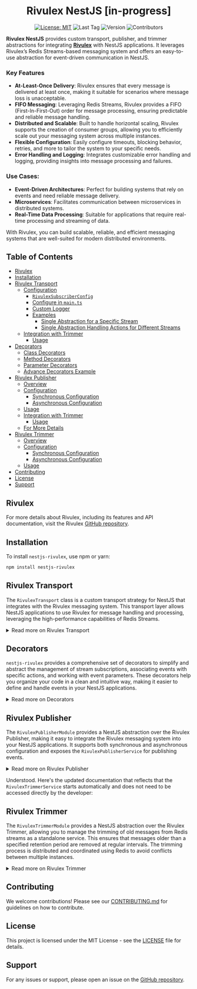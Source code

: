 
<div align="center">
  <h1>Rivulex NestJS [in-progress]</h1>

[![License: MIT](https://img.shields.io/badge/License-MIT-yellow.svg)](https://opensource.org/licenses/MIT)
![Last Tag](https://img.shields.io/github/v/tag/raw-leak/nestjs-rivulex?label=Last%20Tag)
![Version](https://img.shields.io/npm/v/nestjs-rivulex)
![Contributors](https://img.shields.io/github/contributors/raw-leak/nestjs-rivulex)
</div>

**Rivulex NestJS** provides custom transport, publisher, and trimmer abstractions for integrating [**Rivulex**](https://github.com/raw-leak/rivulex) with NestJS applications. It leverages Rivulex’s Redis Streams-based messaging system and offers an easy-to-use abstraction for event-driven communication in NestJS.

### Key Features
- **At-Least-Once Delivery**: Rivulex ensures that every message is delivered at least once, making it suitable for scenarios where message loss is unacceptable.
- **FIFO Messaging**: Leveraging Redis Streams, Rivulex provides a FIFO (First-In-First-Out) order for message processing, ensuring predictable and reliable message handling.
- **Distributed and Scalable**: Built to handle horizontal scaling, Rivulex supports the creation of consumer groups, allowing you to efficiently scale out your messaging system across multiple instances.
- **Flexible Configuration**: Easily configure timeouts, blocking behavior, retries, and more to tailor the system to your specific needs.
- **Error Handling and Logging**: Integrates customizable error handling and logging, providing insights into message processing and failures.

### Use Cases:
- **Event-Driven Architectures**: Perfect for building systems that rely on events and need reliable message delivery.
- **Microservices**: Facilitates communication between microservices in distributed systems.
- **Real-Time Data Processing**: Suitable for applications that require real-time processing and streaming of data.

With Rivulex, you can build scalable, reliable, and efficient messaging systems that are well-suited for modern distributed environments.

## Table of Contents

- [Rivulex](#rivulex)
- [Installation](#installation)
- [Rivulex Transport](#rivulex-transport)
  - [Configuration](#configuration)
    - [`RivulexSubscriberConfig`](#rivulexsubscriberconfig)
    - [Configure in `main.ts`](#configure-in-main-ts)
    - [Custom Logger](#custom-logger)
    - [Examples](#examples)
      - [Single Abstraction for a Specific Stream](#single-abstraction-for-a-specific-stream)
      - [Single Abstraction Handling Actions for Different Streams](#single-abstraction-handling-actions-for-different-streams)
  - [Integration with Trimmer](#integration-with-trimmer)
    - [Usage](#usage)
- [Decorators](#decorators)
  - [Class Decorators](#class-decorators)
  - [Method Decorators](#method-decorators)
  - [Parameter Decorators](#parameter-decorators)
  - [Advance Decorators Example](#advance-decorators-example)
- [Rivulex Publisher](#rivulex-publisher)
  - [Overview](#overview)
  - [Configuration](#configuration-1)
    - [Synchronous Configuration](#synchronous-configuration)
    - [Asynchronous Configuration](#asynchronous-configuration)
  - [Usage](#usage-1)
  - [Integration with Trimmer](#integration-with-trimmer-1)
    - [Usage](#usage-2)
  - [For More Details](#for-more-details)
- [Rivulex Trimmer](#rivulex-trimmer)
  - [Overview](#overview-1)
  - [Configuration](#configuration-2)
    - [Synchronous Configuration](#synchronous-configuration-1)
    - [Asynchronous Configuration](#asynchronous-configuration-1)
  - [Usage](#usage-3)
- [Contributing](#contributing)
- [License](#license)
- [Support](#support)


## Rivulex
For more details about Rivulex, including its features and API documentation, visit the Rivulex [GitHub repository](https://github.com/raw-leak/rivulex).

## Installation

To install `nestjs-rivulex`, use npm or yarn:

```bash
npm install nestjs-rivulex
```

## Rivulex Transport
The `RivulexTransport` class is a custom transport strategy for NestJS that integrates with the Rivulex messaging system. This transport layer allows NestJS applications to use Rivulex for message handling and processing, leveraging the high-performance capabilities of Redis Streams.

<details>
<summary>Read more on Rivulex Transport</summary>

### Configuration

#### `RivulexSubscriberConfig`

- **`redis`**: Configuration for the Redis connection, including options such as host, port, and authentication details.
- **Additional Options**: Customize settings like `clientId`, `group`, `processTimeout`, `processConcurrency`, `fetchBatchSize`, `blockTime`, and `retries` according to your application's needs.

For a complete list of additional settings and configuration details, visit the [Rivulex documentation](https://github.com/raw-leak/rivulex).

#### Configure in `main.ts`
Configure the custom transport strategy in your NestJS application's `main.ts`:

```typescript
import { NestFactory } from '@nestjs/core';
import { MicroserviceOptions } from '@nestjs/microservices';
import { RivulexTransport, RivulexSubscriberConfig } from 'nestjs-rivulex';
import { AppModule } from './app.module';

async function bootstrap() {
  const app = await NestFactory.create(AppModule);

  const rivulexConfig: RivulexSubscriberConfig = {
    redis: {
      host: 'localhost',
      port: 6379,
    },
    // Additional configuration options if needed
    group: 'group',
  };

  const app = await NestFactory.createMicroservice<MicroserviceOptions>(
    AppModule,
    {
      strategy: new RivulexTransport(rivulexConfig),
    },
  );

  await app.listen();
}

bootstrap();
```

#### Custom Logger

You can pass a custom logger to the `RivulexTransport` constructor. The logger should implement NestJS’s `Logger` interface or any custom logger service that adheres to the same API.

#### Examples
In this section, we will explore different ways of defining handlers in `nestjs-rivulex` using a single abstraction for a specific stream and a single abstraction with StreamAction decorators handling different actions for different streams.


##### Single Abstraction for a Specific Stream
In this example, we use the `@Stream` decorator to define a single abstraction that handles multiple actions within a specific stream with `@Action` decorators. This approach is ideal when you want to organize event handlers for all actions associated with a particular stream in one place.

```typescript
import { Done, Event, Action, Stream } from 'nestjs-rivulex';

interface CustomHeaders {
    requestId: string;
    userId: string;
}

interface UserCreatedPayload {
    id: string;
    email: string;
}

interface UserDeletedPayload {
    id: string;
    email: string;
}

@Stream('users')
export class UsersHandlers {

    @Action('user_created')
    async handleUserCreated(event: Event<UserCreatedPayload, CustomHeaders>) {
        const { action, headers, payload, attempt, ack, channel } = event;
        // Handle 'user_created' event
        await ack();
    }

    @Action('user_deleted')
    async handleUserDeleted(event: Event<UserDeletedPayload, CustomHeaders>) {
        const { action, headers, payload, attempt, ack, channel } = event;
        // Handle 'user_deleted' event
         await ack();
    }
}
```

##### Single Abstraction Handling Actions for Different Streams
In this example, we use the @StreamAction decorator to define a single abstraction that handles actions for different streams. This approach is useful when you need to manage event handlers for various streams in a single class, avoiding the need to create separate layers for each stream.

```typescript
import { Done, Event, StreamAction, FullEvent, EventPayload, EventId, EventHeaders, EventAttempt, EventAck } from 'nestjs-rivulex';

interface CustomHeaders {
    requestId: string;
    userId: string;
}

interface OrderCreatedPayload {
    orderId: string;
    userId: string;
}

interface PaymentProcessedPayload {
    paymentId: string;
    orderId: string;
}

export class EventHandlers {

    @StreamAction('orders', 'order_created')
    async handleOrderCreated(event: Event<OrderCreatedPayload, CustomHeaders>) {
        // Handle 'order_created' event
        await event.ack();
    }

    @StreamAction('payments', 'payment_processed')
    async handlePaymentProcessed(event: Event<PaymentProcessedPayload, CustomHeaders>) {
        // Handle 'payment_processed' event
        await event.ack();
    }
}

```
### Integration with Trimmer
You can configure the Trimmer to be initiated with the `RivulexTransport` custom transport strategy for the `RivulexTransport`. This ensures that old messages are automatically trimmed while subscribing to events.

#### Usage


```typescript
import { NestFactory } from '@nestjs/core';
import { MicroserviceOptions } from '@nestjs/microservices';
import { RivulexTransport, RivulexSubscriberConfig } from 'nestjs-rivulex';
import { AppModule } from './app.module';

async function bootstrap() {
  const app = await NestFactory.create(AppModule);

  const rivulexConfig: RivulexSubscriberConfig = {
    redis: {
      host: 'localhost',
      port: 6379,
    },
    group: 'group',
    trimmer: { 👈🏻
      streams: ['users'],
      group: 'group',
      intervalTime: 43200000, // 12 hours
      retentionPeriod: 604800000, // 7 days
    },
  };

  const app = await NestFactory.createMicroservice<MicroserviceOptions>(
    AppModule,
    {
      strategy: new RivulexTransport(rivulexConfig),
    },
  );

  await app.listen();
}

bootstrap();
```

</details>

## Decorators

`nestjs-rivulex` provides a comprehensive set of decorators to simplify and abstract the management of stream subscriptions, associating events with specific actions, and working with event parameters. These decorators help you organize your code in a clean and intuitive way, making it easier to define and handle events in your NestJS applications.

<details>
<summary>Read more on Decorators</summary>

### Class Decorators
**`@Stream(streamName: string)`** Decorate a class to specify the Redis stream name. This decorator indicates that the class contains methods to handle events from the specified Redis stream.


Example:
```typescript
@Stream('users')
export class UsersHandlers {
  // Method handlers
}
```

**Recommendation**: Use the `@Stream` with `@Action` decorators when you want to define a single abstraction to handle events from a specific stream. This approach helps you manage and organize event handlers for all actions within the same stream in a cohesive manner.

### Method Decorators
**`@Action(actionName: string)`** Decorate a method to handle a specific action within the stream.

Example:
```typescript
@Action('user_created')
async handleUserCreated(event: Event<UserCreatedPayload, CustomHeaders>) {
    // Handle 'user_created' event
    await event.ack();
}
```
**`@StreamAction(stream: string, action: string)`** Decorate a class to specify the Redis stream name.

Example:
```typescript
@StreamAction('users', 'user_created')
async handleUserCreated(event: Event<UserCreatedPayload, CustomHeaders>) {
    // Handle 'user_created' event
    await event.ack();
}
```

**Recommendation**: Use the `@StreamAction` decorator when you want a single abstraction to handle actions from different streams. This is particularly useful when you need to handle a few events from various streams. By grouping them together under the same abstraction, you avoid the need to create a separate layer for each stream, leading to a more streamlined and efficient event handling architecture.

### Parameter Decorators
Parameter decorators are used to extract specific parts of the event object and inject them as parameters into your method. If no parameter decorator is used, the entire event object is provided as the first argument.

**`@FullEvent()`** Decorate a method parameter to extract the entire event object. Note that if no parameter decorator is used, the method will receive the full event object as the first argument by default.

Example:
```typescript
async handleUserCreated(@FullEvent() event: Event<UserCreatedPayload, CustomHeaders>) {
    // Handle event
    await event.ack();
}
```

**`@EventPayload()`** Decorate a method parameter to extract the payload from the event.

Example:
```typescript
async handleUserCreated(@EventPayload() payload: UserCreatedPayload) {
    // Handle payload
}
```

**`@EventId()`** Decorate a method parameter to extract the event ID.

Example:
```typescript
async handleUserCreated(@EventId() eventId: string) {
    // Handle payload
}
```
**`@EventHeaders()`** Decorate a method parameter to extract the headers from the event.

Example:
```typescript
async handleUserCreated(@EventHeaders() headers: Headers<CustomHeaders>) {
    // Handle headers
}
```

**`@EventAttempt()`** Decorate a method parameter to extract the attempt number from the event.

Example:
```typescript
async handleUserCreated(@EventAttempt() attempt: number) {
    // Handle attempt number
}
```

**`@EventAck()`** Decorate a method parameter to extract the ack function from the event.
Example:
```typescript
async handleUserCreated(@EventAck() ack: Ack) {
    // Acknowledge event
    await ack();
}
```

### Advance Decorators Example

In this section, we provide advanced examples demonstrating different combinations of class, method, and parameter decorators.

```typescript
import { Done, Event, Action, Stream, StreamAction, Ack } from 'nestjs-rivulex';
import { FullEvent, EventPayload, EventId, EventHeaders, EventAttempt, EventAck } from 'nestjs-rivulex';

interface CustomHeaders {
    requestId: string;
    userId: string;
}

interface UserCreatedPayload {
    id: string;
    email: string;
}

interface UserUpdatedPayload {
    id: string;
    email: string;
    changes: Record<string, any>;
}

interface UserDeletedPayload {
    id: string;
    email: string;
}

@Stream('users')
export class UsersHandlers {

    // Using @FullEvent to handle the entire event
    @Action('user_created')
    async handleUserCreated(
        @FullEvent() event: Event<UserCreatedPayload, CustomHeaders>
    ) {
        const { action, headers, payload, attempt, ack, channel } = event;
        await ack();
    }

    // Extracting specific parts of the event using parameter decorators
    @Action('user_updated')
    async handleUserUpdated(
        @EventPayload() payload: UserUpdatedPayload,
        @EventId() eventId: string,
        @EventHeaders() headers: CustomHeaders,
        @EventAttempt() attempt: number,
        @EventAck() ack: Ack
    ) {
        // Process the update
        await ack();
    }

    // Handling actions for specific stream using @StreamAction
    @StreamAction('users', 'user_deleted')
    async handleUserDeleted(
        @FullEvent() event: Event<UserDeletedPayload, CustomHeaders>,
        @EventPayload() payload: UserDeletedPayload,
        @EventId() eventId: string,
        @EventHeaders() headers: CustomHeaders,
        @EventAttempt() attempt: number,
        @EventAck() ack: () => void
    ) {
        // Process the deletion
        await ack();
    }

    // Handling a complex event with different payload and headers types
    @StreamAction('users', 'user_updated')
    async handleComplexUserUpdate(
        @FullEvent() event: Event<UserUpdatedPayload, CustomHeaders>,
        @EventPayload() payload: UserUpdatedPayload,
        @EventId() eventId: string,
        @EventHeaders() headers: CustomHeaders,
        @EventAttempt() attempt: number,
        @EventAck() ack: () => void
    ) {
        // Handle the update with complex logic
        await ack();
    }
}

```
</details>

## Rivulex Publisher

The `RivulexPublisherModule` provides a NestJS abstraction over the Rivulex Publisher, making it easy to integrate the Rivulex messaging system into your NestJS applications. 
It supports both synchronous and asynchronous configuration and exposes the `RivulexPublisherService` for publishing events.

<details>
<summary>Read more on Rivulex Publisher</summary>

### Overview
The `RivulexPublisherModule` allows you to configure the Rivulex Publisher within your NestJS application using either the `forRoot` or `forRootAsync` methods. It provides seamless integration with NestJS's dependency injection system and supports various configuration options to customize the behavior of the Rivulex Publisher.

### Configuration

#### Synchronous Configuration
Use the `forRoot` method to configure the Rivulex Publisher with static configuration options.

```typescript
import { Module } from '@nestjs/common';
import { RivulexModule } from 'nestjs-rivulex';

@Module({
  imports: [
    RivulexModule.forRoot({
      redis: { host: 'localhost', port: 6379 },
      group: 'my-group',
      defaultStream: 'my-default-stream',
    }),
  ],
  controllers: [],
  providers: [],
})
export class AppModule {}
```

#### Asynchronous Configuration
Use the `forRootAsync` method to configure the Rivulex Publisher with dynamic configuration options, such as those provided by a configuration service.
```typescript
import { Module } from '@nestjs/common';
import { RivulexModule } from 'nestjs-rivulex';

@Module({
  imports: [
    RivulexModule.forRootAsync({
      useFactory: async () => ({
        redis: { host: 'localhost', port: 6379 },
        group: 'my-group',
        defaultStream: 'my-default-stream',
      }),
      inject: [],
    }),
  ],
  controllers: [],
  providers: [],
})
export class AppModule {}

```

### Usage
Once the `RivulexPublisherModule` is configured, you can inject the `RivulexPublisherService` into your services or controllers to publish events.
```typescript
import { Injectable } from '@nestjs/common';
import { RivulexPublisherService } from 'nestjs-rivulex';

@Injectable()
export class MyService {
  constructor(private readonly publisher: RivulexPublisherService) {}

  async publishEvent() {
    await this.publisher.publish('my-event', { id: '123', data: 'example' });
  }
}
```

### Integration with Trimmer
You can configure the `Trimmer` to be initiated with the `RivulexPublisherModule`. This ensures that old messages are automatically trimmed while publishing events.

#### Usage
To configure the Trimmer within the `RivulexPublisherModule`, include the trimmer configuration in the `forRoot` or `forRootAsync` methods:
```typescript
import { Module } from '@nestjs/common';
import { RivulexModule } from 'nestjs-rivulex';

@Module({
  imports: [
    RivulexModule.forRoot({
      redis: { host: 'localhost', port: 6379 },
      group: 'my-group',
      defaultStream: 'my-default-stream',
      trimmer: { 👈🏻
        streams: ['my-default-stream'],
        group: 'my-group',
        intervalTime: 86400000, // 24 hours
        retentionPeriod: 604800000, // 7 days
      },
    }),
  ],
  controllers: [],
  providers: [],
})
export class AppModule {}
```
Or with `forRootAsync`:
```typescript
import { Module } from '@nestjs/common';
import { RivulexModule } from 'nestjs-rivulex';

@Module({
  imports: [
    RivulexModule.forRootAsync({
      useFactory: async () => ({
        redis: { host: 'localhost', port: 6379 },
        group: 'my-group',
        trimmer: { 👈🏻
          channels: ['users'],
          intervalTime: 43200000, // 12 hours
          retentionPeriod: 604800000, // 7 days
        },
      }),
      inject: [],
    }),
  ],
  controllers: [],
  providers: [],
})
export class AppModule {}
```
In this example, the Trimmer is configured as part of the Subscriber configuration. When the Subscriber starts, it also starts the trimming process for the specified channels.

### For More Details
For more detailed information about the Rivulex Publisher, please refer to the [original Rivulex repository](https://github.com/raw-leak/rivulex?tab=readme-ov-file#publisher).

</details>

Understood. Here's the updated documentation that reflects that the `RivulexTrimmerService` starts automatically and does not need to be accessed directly by the developer:

## Rivulex Trimmer

The `RivulexTrimmerModule` provides a NestJS abstraction over the Rivulex Trimmer, allowing you to manage the trimming of old messages from Redis streams as a standalone service. This ensures that messages older than a specified retention period are removed at regular intervals. The trimming process is distributed and coordinated using Redis to avoid conflicts between multiple instances.

<details>
<summary>Read more on Rivulex Trimmer</summary>

### Overview

The `RivulexTrimmerModule` can be configured and started independently of the `Publisher` and `Subscriber` modules. It provides seamless integration with NestJS's dependency injection system and supports both synchronous and asynchronous configuration. The trimming process starts automatically and does not require any direct interaction from the developer.

### Configuration

#### Synchronous Configuration

Use the `forRoot` method to configure the `RivulexTrimmerModule` with static configuration options.

```typescript
import { Module } from '@nestjs/common';
import { RivulexTrimmerModule } from 'nestjs-rivulex';

@Module({
  imports: [
    RivulexTrimmerModule.forRoot({
      redis: { host: 'localhost', port: 6379 },
      group: 'my-group',
      streams: ['my-default-stream'],
      intervalTime: 86400000, // 24 hours
      retentionPeriod: 604800000, // 7 days
    }),
  ],
  controllers: [],
  providers: [],
})
export class AppModule {}
```

#### Asynchronous Configuration

Use the `forRootAsync` method to configure the `RivulexTrimmerModule` with dynamic configuration options, such as those provided by a configuration service.

```typescript
import { Module } from '@nestjs/common';
import { RivulexTrimmerModule } from 'nestjs-rivulex';

@Module({
  imports: [
    RivulexTrimmerModule.forRootAsync({
      useFactory: async () => ({
        redis: { host: 'localhost', port: 6379 },
        group: 'my-group',
        streams: ['my-default-stream'],
        intervalTime: 86400000, // 24 hours
        retentionPeriod: 604800000, // 7 days
      }),
      inject: [],
    }),
  ],
  controllers: [],
  providers: [],
})
export class AppModule {}
```

### Usage

Once the `RivulexTrimmerModule` is configured, the `RivulexTrimmerService` will manage the trimming process automatically. The service starts the trimming process when the application starts and stops it when the application shuts down. There is no need to interact with the `RivulexTrimmerService` directly.

</details>

## Contributing

We welcome contributions! Please see our [CONTRIBUTING.md](CONTRIBUTING.md) for guidelines on how to contribute.

## License

This project is licensed under the MIT License - see the [LICENSE](LICENSE) file for details.

## Support

For any issues or support, please open an issue on the [GitHub repository](https://github.com/raw-leak/nestjs-rivulex/issues).
